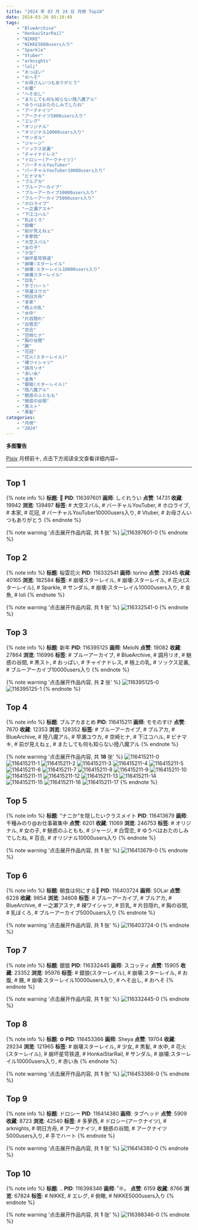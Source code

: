 ```yaml
---
title: "2024 年 03 月 24 日 月榜 Top10"
date: 2024-03-26 05:18:49
tags:
    - "BlueArchive"
    - "HonkaiStarRail"
    - "NIKKE"
    - "NIKKE5000users入り"
    - "Sparkle"
    - "Vtuber"
    - "arknights"
    - "loli"
    - "おっぱい"
    - "おへそ"
    - "お母さんいつもありがとう"
    - "お腹"
    - "へそ出し"
    - "またしても何も知らない陸八魔アル"
    - "ゆうべはおたのしみでしたね"
    - "アークナイツ"
    - "アークナイツ5000users入り"
    - "エレグ"
    - "オリジナル"
    - "オリジナル10000users入り"
    - "サンダル"
    - "ジャージ"
    - "ソックス足裏"
    - "チャイナドレス"
    - "ドロシー(アークナイツ)"
    - "バーチャルYouTuber"
    - "バーチャルYouTuber10000users入り"
    - "ビナマキ"
    - "ブルアカ"
    - "ブルーアーカイブ"
    - "ブルーアーカイブ10000users入り"
    - "ブルーアーカイブ5000users入り"
    - "ホロライブ"
    - "一之瀬アスナ"
    - "下江コハル"
    - "乳ぼくろ"
    - "俯瞰"
    - "前が見えねェ"
    - "多萝西"
    - "大空スバル"
    - "女の子"
    - "少女"
    - "崩坏星穹铁道"
    - "崩壊:スターレイル"
    - "崩壊:スターレイル10000users入り"
    - "崩壊スターレイル"
    - "巨乳"
    - "手でハート"
    - "早瀬ユウカ"
    - "明日方舟"
    - "本家"
    - "極上の乳"
    - "水中"
    - "片目隠れ"
    - "白雪恋"
    - "百合"
    - "空崎ヒナ"
    - "胸の谷間"
    - "腋"
    - "花冠"
    - "花火(スターレイル)"
    - "裸ワイシャツ"
    - "調月リオ"
    - "赤い糸"
    - "金魚"
    - "銀狼(スターレイル)"
    - "陸八魔アル"
    - "魅惑のふともも"
    - "魅惑の谷間"
    - "黒スト"
    - "黒髪"
categories:
    - "月榜"
    - "2024"
---
```


<i class="fa fa-triangle-exclamation"></i>**多图警告**<i class="fa fa-triangle-exclamation"></i>

[Pixiv](https://www.pixiv.net/) 月榜前十, 点击下方阅读全文查看详细内容~

<!-- more -->

---

## Top 1

{% note info %}
**标题**: 🌼
**PID**: 116397601 **画师**: しぐれうい
**点赞**: 14731 **收藏**: 19942 **浏览**: 139497
**标签**: # 大空スバル, # バーチャルYouTuber, # ホロライブ, # 本家, # 花冠, # バーチャルYouTuber10000users入り, # Vtuber, # お母さんいつもありがとう
{% endnote %}

{% note warning '点击展开作品内容, 共 **1** 张' %}
![116397601-0](https://i.pixiv.re/img-original/img/2024/02/26/00/00/18/116397601_p0.jpg)
{% endnote %}

## Top 2

{% note info %}
**标题**: 桜雲花火
**PID**: 116332541 **画师**: torino
**点赞**: 29345 **收藏**: 40165 **浏览**: 182584
**标签**: # 崩壊スターレイル, # 崩壊:スターレイル, # 花火(スターレイル), # Sparkle, # サンダル, # 崩壊:スターレイル10000users入り, # 金魚, # loli
{% endnote %}

{% note warning '点击展开作品内容, 共 **1** 张' %}
![116332541-0](https://i.pixiv.re/img-original/img/2024/02/24/00/00/25/116332541_p0.jpg)
{% endnote %}

## Top 3

{% note info %}
**标题**: 新年
**PID**: 116395125 **画师**: MeIoN
**点赞**: 19082 **收藏**: 27864 **浏览**: 116996
**标签**: # ブルーアーカイブ, # BlueArchive, # 調月リオ, # 魅惑の谷間, # 黒スト, # おっぱい, # チャイナドレス, # 極上の乳, # ソックス足裏, # ブルーアーカイブ10000users入り
{% endnote %}

{% note warning '点击展开作品内容, 共 **2** 张' %}
![116395125-0](https://i.pixiv.re/img-original/img/2024/02/25/22/58/18/116395125_p0.jpg)
![116395125-1](https://i.pixiv.re/img-original/img/2024/02/25/22/58/18/116395125_p1.jpg)
{% endnote %}

## Top 4

{% note info %}
**标题**: ブルアカまとめ
**PID**: 116415211 **画师**: モモのすけ
**点赞**: 7670 **收藏**: 12353 **浏览**: 128352
**标签**: # ブルーアーカイブ, # ブルアカ, # BlueArchive, # 陸八魔アル, # 早瀬ユウカ, # 空崎ヒナ, # 下江コハル, # ビナマキ, # 前が見えねェ, # またしても何も知らない陸八魔アル
{% endnote %}

{% note warning '点击展开作品内容, 共 **18** 张' %}
![116415211-0](https://i.pixiv.re/img-original/img/2024/03/04/18/11/08/116415211_p0.jpg)
![116415211-1](https://i.pixiv.re/img-original/img/2024/03/04/18/11/08/116415211_p1.jpg)
![116415211-2](https://i.pixiv.re/img-original/img/2024/03/04/18/11/08/116415211_p2.jpg)
![116415211-3](https://i.pixiv.re/img-original/img/2024/03/04/18/11/08/116415211_p3.jpg)
![116415211-4](https://i.pixiv.re/img-original/img/2024/03/04/18/11/08/116415211_p4.jpg)
![116415211-5](https://i.pixiv.re/img-original/img/2024/03/04/18/11/08/116415211_p5.jpg)
![116415211-6](https://i.pixiv.re/img-original/img/2024/03/04/18/11/08/116415211_p6.jpg)
![116415211-7](https://i.pixiv.re/img-original/img/2024/03/04/18/11/08/116415211_p7.jpg)
![116415211-8](https://i.pixiv.re/img-original/img/2024/03/04/18/11/08/116415211_p8.jpg)
![116415211-9](https://i.pixiv.re/img-original/img/2024/03/04/18/11/08/116415211_p9.jpg)
![116415211-10](https://i.pixiv.re/img-original/img/2024/03/04/18/11/08/116415211_p10.jpg)
![116415211-11](https://i.pixiv.re/img-original/img/2024/03/04/18/11/08/116415211_p11.jpg)
![116415211-12](https://i.pixiv.re/img-original/img/2024/03/04/18/11/08/116415211_p12.jpg)
![116415211-13](https://i.pixiv.re/img-original/img/2024/03/04/18/11/08/116415211_p13.jpg)
![116415211-14](https://i.pixiv.re/img-original/img/2024/03/04/18/11/08/116415211_p14.jpg)
![116415211-15](https://i.pixiv.re/img-original/img/2024/03/04/18/11/08/116415211_p15.jpg)
![116415211-16](https://i.pixiv.re/img-original/img/2024/03/04/18/11/08/116415211_p16.jpg)
![116415211-17](https://i.pixiv.re/img-original/img/2024/03/04/18/11/08/116415211_p17.jpg)
{% endnote %}

## Top 5

{% note info %}
**标题**: “ナニか”を隠したいクラスメイト
**PID**: 116413679 **画师**: 千種みのり@お仕事募集中
**点赞**: 6201 **收藏**: 11069 **浏览**: 246753
**标签**: # オリジナル, # 女の子, # 魅惑のふともも, # ジャージ, # 白雪恋, # ゆうべはおたのしみでしたね, # 百合, # オリジナル10000users入り
{% endnote %}

{% note warning '点击展开作品内容, 共 **1** 张' %}
![116413679-0](https://i.pixiv.re/img-original/img/2024/02/26/17/16/56/116413679_p0.jpg)
{% endnote %}

## Top 6

{% note info %}
**标题**: 朝食は何にする💙
**PID**: 116403724 **画师**: SOLar
**点赞**: 6228 **收藏**: 9854 **浏览**: 34608
**标签**: # ブルーアーカイブ, # ブルアカ, # BlueArchive, # 一之瀬アスナ, # 裸ワイシャツ, # 巨乳, # 片目隠れ, # 胸の谷間, # 乳ぼくろ, # ブルーアーカイブ5000users入り
{% endnote %}

{% note warning '点击展开作品内容, 共 **1** 张' %}
![116403724-0](https://i.pixiv.re/img-original/img/2024/02/26/05/12/48/116403724_p0.png)
{% endnote %}

## Top 7

{% note info %}
**标题**: 銀狼
**PID**: 116332445 **画师**: スコッティ
**点赞**: 15905 **收藏**: 23352 **浏览**: 95976
**标签**: # 銀狼(スターレイル), # 崩壊:スターレイル, # お腹, # 腋, # 崩壊:スターレイル10000users入り, # へそ出し, # おへそ
{% endnote %}

{% note warning '点击展开作品内容, 共 **1** 张' %}
![116332445-0](https://i.pixiv.re/img-original/img/2024/02/24/00/00/06/116332445_p0.jpg)
{% endnote %}

## Top 8

{% note info %}
**标题**: ✿
**PID**: 116453366 **画师**: Sheya
**点赞**: 19704 **收藏**: 29234 **浏览**: 121965
**标签**: # 崩壊スターレイル, # 少女, # 黒髪, # 水中, # 花火(スターレイル), # 崩坏星穹铁道, # HonkaiStarRail, # サンダル, # 崩壊:スターレイル10000users入り, # 赤い糸
{% endnote %}

{% note warning '点击展开作品内容, 共 **1** 张' %}
![116453366-0](https://i.pixiv.re/img-original/img/2024/02/28/01/01/28/116453366_p0.jpg)
{% endnote %}

## Top 9

{% note info %}
**标题**: ドロシー
**PID**: 116414380 **画师**: タブヘッド
**点赞**: 5909 **收藏**: 8723 **浏览**: 42540
**标签**: # 多萝西, # ドロシー(アークナイツ), # arknights, # 明日方舟, # アークナイツ, # 魅惑の谷間, # アークナイツ5000users入り, # 手でハート
{% endnote %}

{% note warning '点击展开作品内容, 共 **1** 张' %}
![116414380-0](https://i.pixiv.re/img-original/img/2024/02/26/17/53/46/116414380_p0.jpg)
{% endnote %}

## Top 10

{% note info %}
**标题**: ..
**PID**: 116398346 **画师**: ˚☼。
**点赞**: 6159 **收藏**: 8766 **浏览**: 67824
**标签**: # NIKKE, # エレグ, # 俯瞰, # NIKKE5000users入り
{% endnote %}

{% note warning '点击展开作品内容, 共 **1** 张' %}
![116398346-0](https://i.pixiv.re/img-original/img/2024/02/26/00/15/17/116398346_p0.png)
{% endnote %}
